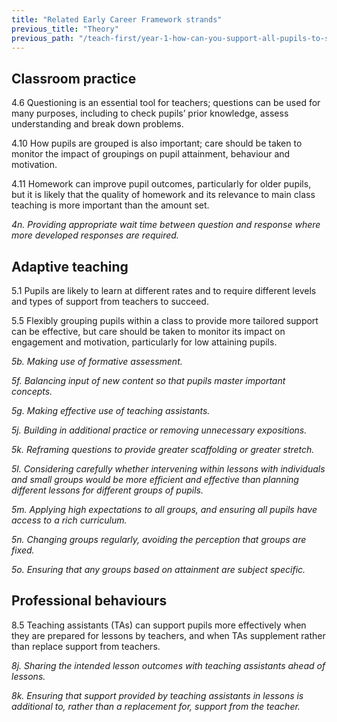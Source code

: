 ```yaml
---
title: "Related Early Career Framework strands"
previous_title: "Theory"
previous_path: "/teach-first/year-1-how-can-you-support-all-pupils-to-succeed/summer-week-4-ect-theory"
---
```


## Classroom practice

4.6 Questioning is an essential tool for teachers; questions can be used for many purposes, including to check pupils’ prior knowledge, assess understanding and break down problems.

4.10 How pupils are grouped is also important; care should be taken to monitor the impact of groupings on pupil attainment, behaviour and motivation.

4.11 Homework can improve pupil outcomes, particularly for older pupils, but it is likely that the quality of homework and its relevance to main class teaching is more important than the amount set.

_4n. Providing appropriate wait time between question and response where more developed responses are required._

## Adaptive teaching

5.1 Pupils are likely to learn at different rates and to require different levels and types of support from teachers to succeed.

5.5 Flexibly grouping pupils within a class to provide more tailored support can be effective, but care should be taken to monitor its impact on engagement and motivation, particularly for low attaining pupils.

_5b. Making use of formative assessment._

_5f. Balancing input of new content so that pupils master important concepts._

_5g. Making effective use of teaching assistants._

_5j. Building in additional practice or removing unnecessary expositions._

_5k. Reframing questions to provide greater scaffolding or greater stretch._

_5l. Considering carefully whether intervening within lessons with individuals and small groups would be more efficient and effective than planning different lessons for different groups of pupils._

_5m. Applying high expectations to all groups, and ensuring all pupils have access to a rich curriculum._

_5n. Changing groups regularly, avoiding the perception that groups are fixed._

_5o. Ensuring that any groups based on attainment are subject specific._

## Professional behaviours

8.5 Teaching assistants (TAs) can support pupils more effectively when they are prepared for lessons by teachers, and when TAs supplement rather than replace support from teachers.

_8j. Sharing the intended lesson outcomes with teaching assistants ahead of lessons._

_8k. Ensuring that support provided by teaching assistants in lessons is additional to, rather than a replacement for, support from the teacher._
